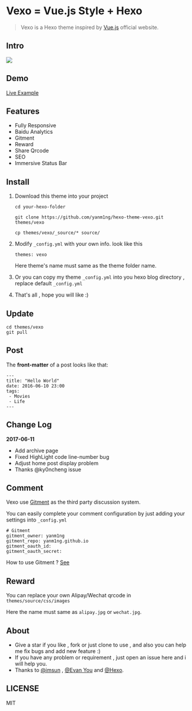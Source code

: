 # Vexo = Vue.js Style + Hexo

> Vexo is a Hexo theme inspired by [Vue.js](https://cn.vuejs.org) official website.

## Intro

![](http://ww1.sinaimg.cn/large/006tKfTcgy1fggf5kinjcj30m80dwact.jpg)

## Demo

[Live Example](http://yanm1ng.cn/hexo-theme-vexo/)

## Features

* Fully Responsive
* Baidu Analytics
* Gitment
* Reward
* Share Qrcode
* SEO
* Immersive Status Bar

## Install

1. Download this theme into your project

   ```
   cd your-hexo-folder

   git clone https://github.com/yanm1ng/hexo-theme-vexo.git themes/vexo

   cp themes/vexo/_source/* source/
   ```

2. Modify `_config.yml` with your own info. look like this

   ```
   themes: vexo
   ```

   Here theme's name must same as the theme folder name.

3. Or you can copy my theme `_config.yml` into you hexo blog directory , replace default `_config.yml`

4. That's all , hope you will like :)

## Update

```
cd themes/vexo
git pull
```

## Post

The **front-matter** of a post looks like that:

```
---
title: "Hello World"
date: 2016-06-10 23:00
tags:
 - Movies
 - Life
---
```

## Change Log  

**2017-06-11**
* Add archive page
* Fixed HighLight code line-number bug
* Adjust home post display problem
* Thanks @ky0ncheng issue

## Comment

Vexo use [Gitment](https://github.com/imsun/gitment) as the third party discussion system.

You can easily complete your comment configuration by just adding your settings into `_config.yml`

```
# Gitment
gitment_owner: yanm1ng
gitment_repo: yanm1ng.github.io
gitment_oauth_id: 
gitment_oauth_secret: 
```

How to use Gitment ? [See](https://imsun.github.io/gitment/)

## Reward

You can replace your own Alipay/Wechat qrcode in `themes/source/css/images` 

Here the name must same as `alipay.jpg` or `wechat.jpg`.

## About

- Give a star if you like , fork or just clone to use , and also you can help me fix bugs and add new feature :)
- If you have any problem or requirement , just open an issue here and i will help you.
- Thanks to [@imsun](https://github.com/imsun) , [@Evan You](https://github.com/yyx990803) and [@Hexo](https://hexo.io).

## LICENSE
MIT
